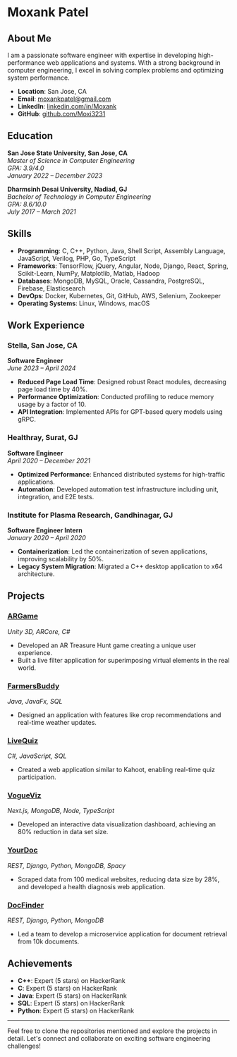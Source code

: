 # Moxank Patel


## About Me
I am a passionate software engineer with expertise in developing high-performance web applications and systems. With a strong background in computer engineering, I excel in solving complex problems and optimizing system performance.

- **Location**: San Jose, CA
- **Email**: moxankpatel@gmail.com
- **LinkedIn**: [linkedin.com/in/Moxank](https://www.linkedin.com/in/Moxank/)
- **GitHub**: [github.com/Moxi3231](https://github.com/Moxi3231)

## Education

**San Jose State University, San Jose, CA**  
*Master of Science in Computer Engineering*  
*GPA: 3.9/4.0*  
*January 2022 – December 2023*

**Dharmsinh Desai University, Nadiad, GJ**  
*Bachelor of Technology in Computer Engineering*  
*GPA: 8.6/10.0*  
*July 2017 – March 2021*

## Skills

- **Programming**: C, C++, Python, Java, Shell Script, Assembly Language, JavaScript, Verilog, PHP, Go, TypeScript
- **Frameworks**: TensorFlow, jQuery, Angular, Node, Django, React, Spring, Scikit-Learn, NumPy, Matplotlib, Matlab, Hadoop
- **Databases**: MongoDB, MySQL, Oracle, Cassandra, PostgreSQL, Firebase, Elasticsearch
- **DevOps**: Docker, Kubernetes, Git, GitHub, AWS, Selenium, Zookeeper
- **Operating Systems**: Linux, Windows, macOS

## Work Experience

### Stella, San Jose, CA
**Software Engineer**  
*June 2023 – April 2024*
- **Reduced Page Load Time**: Designed robust React modules, decreasing page load time by 40%.
- **Performance Optimization**: Conducted profiling to reduce memory usage by a factor of 10.
- **API Integration**: Implemented APIs for GPT-based query models using gRPC.

### Healthray, Surat, GJ
**Software Engineer**  
*April 2020 – December 2021*
- **Optimized Performance**: Enhanced distributed systems for high-traffic applications.
- **Automation**: Developed automation test infrastructure including unit, integration, and E2E tests.

### Institute for Plasma Research, Gandhinagar, GJ
**Software Engineer Intern**  
*January 2020 – April 2020*
- **Containerization**: Led the containerization of seven applications, improving scalability by 50%.
- **Legacy System Migration**: Migrated a C++ desktop application to x64 architecture.

## Projects

### [ARGame](https://github.com/Moxi3231/ARGame)
*Unity 3D, ARCore, C#*
- Developed an AR Treasure Hunt game creating a unique user experience.
- Built a live filter application for superimposing virtual elements in the real world.

### [FarmersBuddy](https://github.com/Moxi3231/FarmerBuddy)
*Java, JavaFx, SQL*
- Designed an application with features like crop recommendations and real-time weather updates.

### [LiveQuiz](https://github.com/Moxi3231/Live_Quiz)
*C#, JavaScript, SQL*
- Created a web application similar to Kahoot, enabling real-time quiz participation.

### [VogueViz](https://github.com/Moxi3231/SenseFashion)
*Next.js, MongoDB, Node, TypeScript*
- Developed an interactive data visualization dashboard, achieving an 80% reduction in data set size.

### [YourDoc](https://github.com/Moxi3231/Your_Doc)
*REST, Django, Python, MongoDB, Spacy*
- Scraped data from 100 medical websites, reducing data size by 28%, and developed a health diagnosis web application.

### [DocFinder](https://github.com/KashyapTamakuwala/Cmpe-297-LSH-Project)
*REST, Django, Python, MongoDB*
- Led a team to develop a microservice application for document retrieval from 10k documents.

## Achievements

- **C++**: Expert (5 stars) on HackerRank
- **C**: Expert (5 stars) on HackerRank
- **Java**: Expert (5 stars) on HackerRank
- **SQL**: Expert (5 stars) on HackerRank
- **Python**: Expert (5 stars) on HackerRank

---

Feel free to clone the repositories mentioned and explore the projects in detail. Let's connect and collaborate on exciting software engineering challenges!

